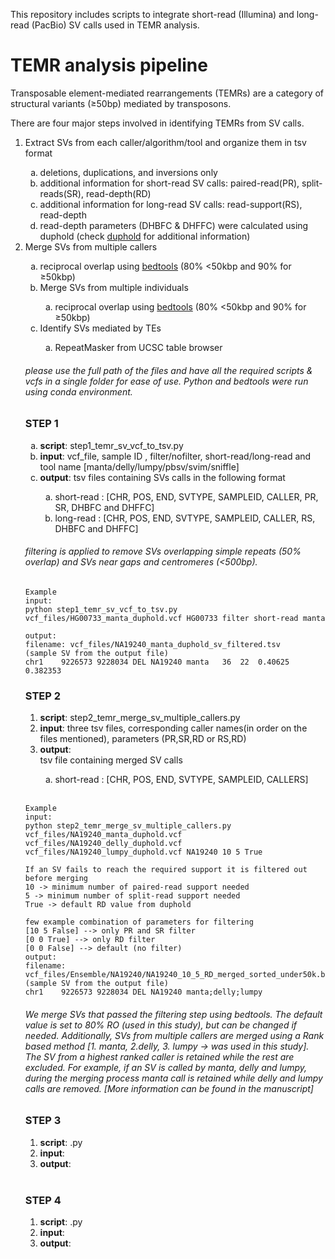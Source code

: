 This repository includes scripts to integrate short-read (Illumina) and long-read (PacBio) SV calls used in TEMR analysis.

# TEMR analysis pipeline

Transposable element-mediated rearrangements (TEMRs) are a category of structural variants (&ge;50bp) mediated by transposons.

There are four major steps involved in identifying TEMRs from SV calls.

<ol>
  <li>Extract SVs from each caller/algorithm/tool and organize them in tsv format</li>
   <ol style="list-style-type: lower-alpha">
    <li>deletions, duplications, and inversions only</li>
    <li>additional information for short-read SV calls:  paired-read(PR), split-reads(SR), read-depth(RD)</li>
    <li>additional information for long-read SV calls: read-support(RS), read-depth</li>    
    <li>read-depth parameters (DHBFC & DHFFC) were calculated using duphold  (check <a href="https://github.com/brentp/duphold">duphold</a> for additional information)</li>
  </ol>
  <li>Merge SVs from multiple callers</li>
  <ol style="list-style-type: lower-alpha">
    <li>reciprocal overlap using <a href="https://bedtools.readthedocs.io/en/latest/">bedtools</a> (80% <50kbp and 90% for &ge;50kbp)</li>   
  <li>Merge SVs from multiple individuals</li>
  <ol style="list-style-type: lower-alpha">
    <li>reciprocal overlap using <a href="https://bedtools.readthedocs.io/en/latest/">bedtools</a> (80% <50kbp and 90% for &ge;50kbp)</li>  </ol>    
  <li>Identify SVs mediated by TEs</li>
  <ol style="list-style-type: lower-alpha">
    <li>RepeatMasker from UCSC table browser</li>
  </ol>
</ol>

###### please use the full path of the files and have all the required scripts & vcfs in a single folder for ease of use. Python and bedtools were run using conda environment. 

### STEP 1
<ol type="a">
  <li><b>script</b>: step1_temr_sv_vcf_to_tsv.py</li>
  <li><b>input</b>: vcf_file, sample ID , filter/nofilter, short-read/long-read and tool name [manta/delly/lumpy/pbsv/svim/sniffle]</li>
  <li><b>output</b>: tsv files containing SVs calls in the following format</li>
    <ul style="list-style-type: lower-alpha">
      <li>short-read : [CHR, POS, END, SVTYPE, SAMPLEID, CALLER, PR, SR, DHBFC and DHFFC]</li>
      <li>long-read  : [CHR, POS, END, SVTYPE, SAMPLEID, CALLER, RS, DHBFC and DHFFC]</li>
    </ul>
</ol>

###### filtering is applied to remove SVs overlapping simple repeats (50% overlap) and SVs near gaps and centromeres (<500bp).

```
Example 
input:
python step1_temr_sv_vcf_to_tsv.py vcf_files/HG00733_manta_duphold.vcf HG00733 filter short-read manta

output: 
filename: vcf_files/NA19240_manta_duphold_sv_filtered.tsv
(sample SV from the output file)
chr1	9226573	9228034	DEL	NA19240	manta	36	22	0.40625	0.382353
```
  
### STEP 2
<ol>
  <li><b>script</b>: step2_temr_merge_sv_multiple_callers.py</li>
  <li><b>input</b>: three tsv files, corresponding caller names(in order on the files mentioned), parameters (PR,SR,RD or RS,RD) </li>
  <li><b>output</b>: </li> tsv file containing merged SV calls
      <ul style="list-style-type: lower-alpha">
      <li>short-read : [CHR, POS, END, SVTYPE, SAMPLEID, CALLERS]</li>
    </ul>
</ol><br>
  
```
Example 
input:
python step2_temr_merge_sv_multiple_callers.py vcf_files/NA19240_manta_duphold.vcf
vcf_files/NA19240_delly_duphold.vcf vcf_files/NA19240_lumpy_duphold.vcf NA19240 10 5 True

If an SV fails to reach the required support it is filtered out before merging
10 -> minimum number of paired-read support needed
5 -> minimum number of split-read support needed
True -> default RD value from duphold

few example combination of parameters for filtering
[10 5 False] --> only PR and SR filter
[0 0 True] --> only RD filter
[0 0 False] --> default (no filter)
output: 
filename: vcf_files/Ensemble/NA19240/NA19240_10_5_RD_merged_sorted_under50k.bed
(sample SV from the output file)
chr1	9226573	9228034	DEL	NA19240	manta;delly;lumpy
```

###### We merge SVs that passed the filtering step using bedtools. The default value is set to 80% RO (used in this study), but can be changed if needed. Additionally, SVs from multiple callers are merged using a Rank based method [1. manta, 2.delly, 3. lumpy  -> was used in this study]. The SV from a highest ranked caller is retained while the rest are excluded. For example, if an SV is called by manta, delly and lumpy, during the merging process manta call is retained while delly and lumpy calls are removed. [More information can be found in the manuscript]

### STEP 3
<ol>
  <li><b>script</b>: .py</li>
  <li><b>input</b>: </li>
  <li><b>output</b>: </li>
</ol><br>
  
### STEP 4
<ol>
  <li><b>script</b>: .py</li>
  <li><b>input</b>: </li>
  <li><b>output</b>: </li>
</ol><br>
